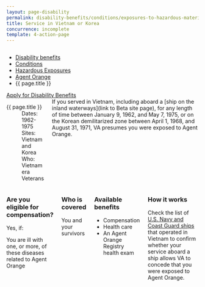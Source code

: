 ```yaml
---
layout: page-disability
permalink: disability-benefits/conditions/exposures-to-hazardous-materials/agent-orange/service-inside/index.html
title: Service in Vietnam or Korea
concurrence: incomplete
template: 4-action-page
---
```


<div class="splash" markdown="0">
<div class="row" markdown="0">
<div class="small-12 columns" markdown="0">

<ul class="breadcrumbs" role="menubar" aria-label="Primary">
<li class="parent"><a href="{{ site.url }}/disability-benefits/">Disability benefits</a></li>
<li class="parent"><a href="{{ site.url }}/disability-benefits/conditions/">Conditions</a></li>
<li class="parent"><a href="{{ site.url }}/disability-benefits/conditions/exposures-to-hazardous-materials/">Hazardous Exposures</a></li>
<li class="parent"><a href="{{ site.url }}/disability-benefits/conditions/exposures-to-hazardous-materials/agent-orange/">Agent Orange</a></li>
<li class="active">{{ page.title }}</li>
</ul>

</div>
</div>
</div>

<div class="main" role="main" markdown="0">

<div class="action-bar">
  <div class="row">
    <div class="small-12 columns">
      <a class="usa-button-primary" href="{{ site.url}}/disability-benefits/get/">Apply for Disability Benefits</a>
    </div>
  </div>  
</div>

<div class="section one" markdown="0">
<div class="primary" markdown="0">
<div class="row" markdown="0">
<div class="small-12 medium-8 columns" markdown="0">

<dl class="panel-list plain">
<dt>{{ page.title }}</dt>
<dd>Dates: 1962-1975</dd>
<dd>Sites: Vietnam and Korea</dd>
<dd>Who: Vietnam era Veterans</dd>
</dl>

<div markdown="1">
If you served in Vietnam, including aboard a [ship on the inland waterways](link to Beta site page), for any length of time between January 9, 1962, and May 7, 1975, or on the Korean demilitarized zone between April 1, 1968, and August 31, 1971, VA presumes you were exposed to Agent Orange.

</div>

</div>


<div class="small-12 medium-4 columns" markdown="0">
<div markdown="0">


</div>
</div>
</div>

<div class="row" markdown="0">
<div class="small-12 columns">

<div class="call-out" markdown="1">

### Are you eligible for compensation?

Yes, if:

You are ill with one, or more, of these diseases related to Agent Orange

</div>

<div class="call-out" markdown="1">

### Who is covered
You and your survivors

</div>

<div class="call-out" markdown="1">

### Available benefits

- Compensation
- Health care
- An Agent Orange Registry health exam

</div>

<div class="call-out" markdown="1">

### How it works

Check the list of [U.S. Navy and Coast Guard ships](http://www.publichealth.va.gov/disability-benefits/conditions/exposures-to-hazardous-materials/agent-orange/water-vietnam/index.html) that operated in Vietnam to confirm whether your service aboard a ship allows VA to concede that you were exposed to Agent Orange.

</div>

</div>

</div>

</div>

</div>
